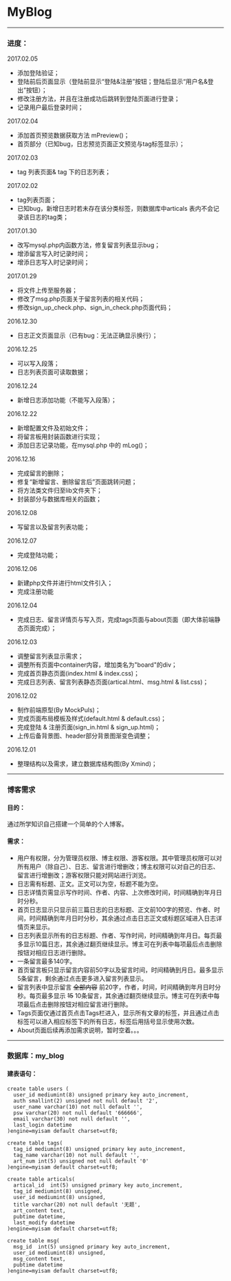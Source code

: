 # MyBlog

***
### 进度：
2017.02.05
* 添加登陆验证；
* 登陆前后页面显示（登陆前显示“登陆&注册”按钮；登陆后显示“用户名&登出”按钮）；
* 修改注册方法，并且在注册成功后跳转到登陆页面进行登录；
* 记录用户最后登录时间；

2017.02.04
* 添加首页预览数据获取方法 mPreview()；
* 首页部分（已知bug，日志预览页面正文预览与tag标签显示）；

2017.02.03
* tag 列表页面& tag 下的日志列表；

2017.02.02
* tag列表页面；
* 已知bug，新增日志时若未存在该分类标签，则数据库中articals 表内不会记录该日志的tag类；

2017.01.30
* 改写mysql.php内函数方法，修复留言列表显示bug；
* 增添留言写入时记录时间；
* 增添日志写入时记录时间；

2017.01.29
* 将文件上传至服务器；
* 修改了msg.php页面关于留言列表的相关代码；
* 修改sign_up_check.php、sign_in_check.php页面代码；

2016.12.30
* 日志正文页面显示（已有bug：无法正确显示换行）；

2016.12.25
* 可以写入段落；
* 日志列表页面可读取数据；

2016.12.24
* 新增日志添加功能（不能写入段落）；

2016.12.22
* 新增配置文件及初始文件；
* 将留言板用封装函数进行实现；
* 添加日志记录功能，在mysql.php 中的 mLog()；

2016.12.16
* 完成留言的删除；
* 修复“新增留言、删除留言后”页面跳转问题；
* 将方法类文件归至lib文件夹下；
* 封装部分与数据库相关的函数；

2016.12.08
* 写留言以及留言列表功能；

2016.12.07
* 完成登陆功能；

2016.12.06
* 新建php文件并进行html文件引入；
* 完成注册功能

2016.12.04
* 完成日志、留言详情页与写入页，完成tags页面与about页面（即大体前端静态页面完成）；

2016.12.03
* 调整留言列表显示需求；
* 调整所有页面中container内容，增加类名为"board"的div；
* 完成首页静态页面(index.html & index.css)；
* 完成日志列表、留言列表静态页面(artical.html、msg.html & list.css)；

2016.12.02
* 制作前端原型(By MockPuls)；
* 完成页面布局模板及样式(default.html & default.css)；
* 完成登陆 & 注册页面(sign_in.html & sign_up.html)；
* 上传后备背景图、header部分背景图渐变色调整；

2016.12.01
* 整理结构以及需求，建立数据库结构图(By Xmind)；

***
### 博客需求
#### 目的：
通过所学知识自己搭建一个简单的个人博客。
#### 需求：
* 用户有权限，分为管理员权限、博主权限、游客权限。其中管理员权限可以对所有用户（除自己）、日志、留言进行增删改；博主权限可以对自己的日志、留言进行增删改；游客权限只能对网站进行浏览。
* 日志需有标题、正文。正文可以为空，标题不能为空。
* 日志详情页需显示写作时间、作者、内容、上次修改时间，时间精确到年月日时分秒。
* 首页日志显示只显示前三篇日志的日志标题、正文前100字的预览、作者、时间，时间精确到年月日时分秒，其余通过点击日志正文或标题区域进入日志详情页来显示。
* 日志列表显示所有的日志标题、作者、写作时间，时间精确到年月日。每页最多显示10篇日志，其余通过翻页继续显示。博主可在列表中每项最后点击删除按钮对相应日志进行删除。
* 一条留言最多140字。
* 首页留言板只显示留言内容前50字以及留言时间，时间精确到月日。最多显示5条留言，剩余通过点击更多进入留言列表显示。
* 留言列表中显示留言 ~~全部内容~~ 前20字，作者，时间，时间精确到年月日时分秒。每页最多显示 ~~15~~ 10条留言，其余通过翻页继续显示。博主可在列表中每项最后点击删除按钮对相应留言进行删除。
* Tags页面仅通过首页点击Tags栏进入，显示所有文章的标签，并且通过点击标签可以进入相应标签下的所有日志，标签后用括号显示使用次数。
* About页面后续再添加需求说明，暂时空着。。。

***
### 数据库：my_blog
#### 建表语句：

    create table users (
      user_id mediumint(8) unsigned primary key auto_increment,
      auth smallint(2) unsigned not null default '2',
      user_name varchar(10) not null default '',
      psw varchar(20) not null default '666666',
      email varchar(30) not null default '',
      last_login datetime
    )engine=myisam default charset=utf8;

    create table tags(
      tag_id mediumint(8) unsigned primary key auto_increment,
      tag_name varchar(10) not null default '',
      art_num int(5) unsigned not null default '0'
    )engine=myisam default charset=utf8;

    create table articals(
      artical_id  int(5) unsigned primary key auto_increment,
      tag_id mediumint(8) unsigned,
      user_id mediumint(8) unsigned,
      title varchar(20) not null default '无题',
      art_content text,
      pubtime datetime,
      last_modify datetime
    )engine=myisam default charset=utf8;

    create table msg(
      msg_id  int(5) unsigned primary key auto_increment,
      user_id mediumint(8) unsigned,
      msg_content text,
      pubtime datetime
    )engine=myisam default charset=utf8;
